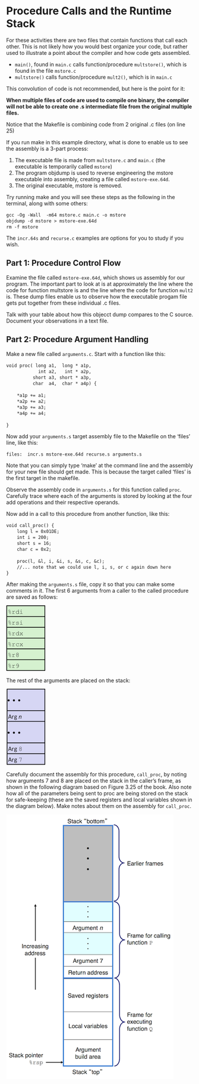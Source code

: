 # Procedure Calls and the Runtime Stack

For these activities there are two files that contain functions that call each other. This is not likely how you would best organize your code, but rather used to illustrate a point about the compiler and how code gets assembled.

- `main()`, found in `main.c` calls function/procedure `multstore()`, which is found in the file `mstore.c`
- `multstore()` calls function/procedure `mult2()`, which is in `main.c`

This convolution of code is not recommended, but here is the point for it:

**When multiple files of code are used to compile one binary, the compiler will not be able to create one .s intermediate file from the original multiple files.**

Notice that the Makefile is combining code from 2 original .c files (on line 25)

If you run make in this example directory, what is done to enable us to see the assembly is a 3-part process:

1. The executable file is made from `multstore.c` and `main.c` (the executable is temporarily called `mstore`)
2. The program objdump is used to reverse engineering the mstore executable into assembly, creating a file called `mstore-exe.64d`. 
3. The original executable, mstore is removed.

Try running make and you will see these steps as the following in the terminal, along with some others:

    gcc -Og -Wall  -m64 mstore.c main.c -o mstore  
    objdump -d mstore > mstore-exe.64d 
    rm -f mstore
    
The `incr.64s` and `recurse.c` examples are options for you to study if you wish.

## Part 1: Procedure Control Flow

Examine the file called `mstore-exe.64d`, which shows us assembly for our program. The important part to look at is at approximately the line where the code for function multstore is and the line where the code for function `mult2` is. These dump files enable us to observe how the executable progam file gets put together from these individual .c files.

Talk with your table about how this objecct dump compares to the C source. Document your observations in a text file.

## Part 2: Procedure Argument Handling

Make a new file called `arguments.c`.  Start with a function like this:

```
void proc( long a1,  long * a1p,
            int a2,   int * a2p,
          short a3, short * a3p,
          char  a4,  char * a4p) {
          
    *a1p += a1;
    *a2p += a2;
    *a3p += a3;
    *a4p += a4;

}
```

Now add your `arguments.s` target assembly file to the Makefile on the ‘files’ line, like this:

    files:	incr.s mstore-exe.64d recurse.s arguments.s

Note that you can simply type ‘make’ at the command line and the assembly for your new file should get made. This is because the target called ‘files’ is the first target in the makefile.

Observe the assembly code in `arguments.s` for this function called `proc`. Carefully trace where each of the arguments is stored by looking at the four add operations and their respective operands.

Now add in a call to this procedure from another function, like this:

```
void call_proc() {
    long l = 0x01DE;
    int i = 200;
    short s = 16;
    char c = 0x2;
    
    proc(l, &l, i, &i, s, &s, c, &c);
    //... note that we could use l, i, s, or c again down here
}
```

After making the `arguments.s` file, copy it so that you can make some comments in it. The first 6 arguments from a caller to the called procedure are saved as follows:

![](.//img/07_first6args.png)

The rest of the arguments are placed on the stack:

![](.//img/07_args7_onward.png)

Carefully document the assembly for this procedure, `call_proc`, by noting how arguments 7 and 8 are placed on the stack in the caller’s frame, as shown in the following diagram based on Figure 3.25 of the book. Also note how all of the parameters being sent to proc are being stored on the stack for safe-keeping (these are the saved registers and local variables shown in the diagram below). Make notes about them on the assembly for `call_proc`.

![](.//img/07frame-general.png)
